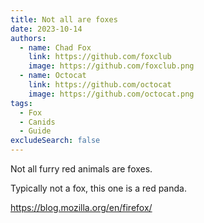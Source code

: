```yaml
---
title: Not all are foxes
date: 2023-10-14
authors:
  - name: Chad Fox
    link: https://github.com/foxclub
    image: https://github.com/foxclub.png
  - name: Octocat
    link: https://github.com/octocat
    image: https://github.com/octocat.png
tags:
  - Fox
  - Canids
  - Guide
excludeSearch: false
---
```



Not all furry red animals are foxes. 

Typically not a fox, this one is a red panda.

https://blog.mozilla.org/en/firefox/